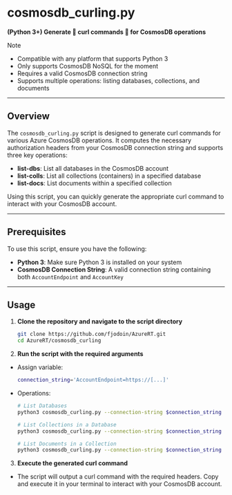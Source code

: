 # cosmosdb_curling.py  
**(Python 3+) Generate 🥌 curl commands 🥌 for CosmosDB operations**  
> [!NOTE]  
> - Compatible with any platform that supports Python 3
> - Only supports CosmosDB NoSQL for the moment  
> - Requires a valid CosmosDB connection string  
> - Supports multiple operations: listing databases, collections, and documents  

---

## Overview  
The `cosmosdb_curling.py` script is designed to generate curl commands for various Azure CosmosDB operations. It computes the necessary authorization headers from your CosmosDB connection string and supports three key operations:  
- **list-dbs**: List all databases in the CosmosDB account  
- **list-colls**: List all collections (containers) in a specified database  
- **list-docs**: List documents within a specified collection  

Using this script, you can quickly generate the appropriate curl command to interact with your CosmosDB account.

---

## Prerequisites  
To use this script, ensure you have the following:  

- **Python 3**: Make sure Python 3 is installed on your system  
- **CosmosDB Connection String**: A valid connection string containing both `AccountEndpoint` and `AccountKey`

---

## Usage  

1. **Clone the repository and navigate to the script directory**

   ```bash
   git clone https://github.com/fjodoin/AzureRT.git
   cd AzureRT/cosmosdb_curling
   ```

2. **Run the script with the required arguments**
- Assign variable:
    ```bash
    connection_string='AccountEndpoint=https://[...]'
    ```
- Operations:
    ```bash
    # List Databases    
   python3 cosmosdb_curling.py --connection-string $connection_string --operation list-dbs
    
   # List Collections in a Database
   python3 cosmosdb_curling.py --connection-string $connection_string --operation list-colls --database your-db

   # List Documents in a Collection
    python3 cosmosdb_curling.py --connection-string $connection_string --operation list-docs --database your-db --collection your-coll
    ```

3. **Execute the generated curl command**
- The script will output a curl command with the required headers. Copy and execute it in your terminal to interact with your CosmosDB account.
